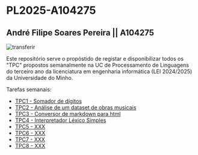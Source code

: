 # PL2025-A104275
## André Filipe Soares Pereira || A104275
![transferir](https://github.com/user-attachments/assets/af5777dd-d160-4f26-a5af-8dcdd1df0b2f)

Este repositório serve o propóstido de registar e disponibilizar todos os "TPC" propostos 
semanalmente na UC de Processamento de Linguagens do terceiro ano da licenciatura em engenharia informática (LEI 2024/2025)
da Universidade do Minho.

Tarefas semanais:
- [TPC1 - Somador de dígitos](https://github.com/AndrePereira123/PL2025-A104275/tree/main/TPC1)
- [TPC2 - Análise de um dataset de obras musicais](https://github.com/AndrePereira123/PL2025-A104275/tree/main/TPC2)
- [TPC3 - Conversor de markdown para html](https://github.com/AndrePereira123/PL2025-A104275/tree/main/TPC3)
- [TPC4 - Interpretador Léxico Simples](https://github.com/AndrePereira123/PL2025-A104275/tree/main/TPC4)
- [TPC5 - XXX](https://github.com/AndrePereira123/PL2025-A104275/tree/main/TPC5)
- [TPC6 - XXX](https://github.com/AndrePereira123/PL2025-A104275/tree/main/TPC6)
- [TPC7 - XXX](https://github.com/AndrePereira123/PL2025-A104275/tree/main/TPC7)
- [TPC8 - XXX](https://github.com/AndrePereira123/PL2025-A104275/tree/main/TPC8)

